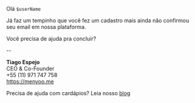 
Olá `$userName`

Já faz um tempinho que você fez um cadastro mais ainda não confirmou seu email em nossa plataforma.

Você precisa de ajuda pra concluir?

--

**Tiago Espejo**   
CEO & Co-Founder  
+55 (11) 971 747 758  
https://menyoo.me  

Precisa de ajuda com cardápios? Leia nosso [blog](https://blog.menyoo.me/?utm_source=email&utm_medium=footer_link&utm_campaign=verify_your_email)
